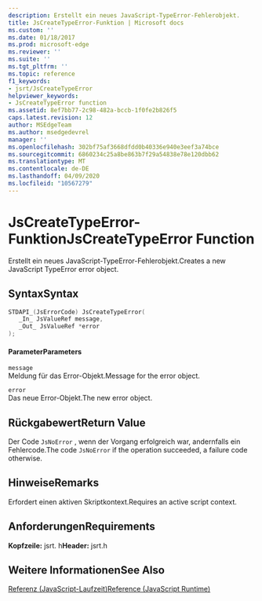 ```yaml
---
description: Erstellt ein neues JavaScript-TypeError-Fehlerobjekt.
title: JsCreateTypeError-Funktion | Microsoft docs
ms.custom: ''
ms.date: 01/18/2017
ms.prod: microsoft-edge
ms.reviewer: ''
ms.suite: ''
ms.tgt_pltfrm: ''
ms.topic: reference
f1_keywords:
- jsrt/JsCreateTypeError
helpviewer_keywords:
- JsCreateTypeError function
ms.assetid: 8ef7bb77-2c98-482a-bccb-1f0fe2b826f5
caps.latest.revision: 12
author: MSEdgeTeam
ms.author: msedgedevrel
manager: ''
ms.openlocfilehash: 302bf75af3668dfdd0b40336e940e3eef3a74bce
ms.sourcegitcommit: 6860234c25a8be863b7f29a54838e78e120dbb62
ms.translationtype: MT
ms.contentlocale: de-DE
ms.lasthandoff: 04/09/2020
ms.locfileid: "10567279"
---
```

# <span data-ttu-id="999ce-103">JsCreateTypeError-Funktion</span><span class="sxs-lookup"><span data-stu-id="999ce-103">JsCreateTypeError Function</span></span>
<span data-ttu-id="999ce-104">Erstellt ein neues JavaScript-TypeError-Fehlerobjekt.</span><span class="sxs-lookup"><span data-stu-id="999ce-104">Creates a new JavaScript TypeError error object.</span></span>  
  
## <span data-ttu-id="999ce-105">Syntax</span><span class="sxs-lookup"><span data-stu-id="999ce-105">Syntax</span></span>  
  
```cpp  
STDAPI_(JsErrorCode) JsCreateTypeError(  
   _In_ JsValueRef message,  
   _Out_ JsValueRef *error  
);  
```  
  
#### <span data-ttu-id="999ce-106">Parameter</span><span class="sxs-lookup"><span data-stu-id="999ce-106">Parameters</span></span>  
 `message`  
 <span data-ttu-id="999ce-107">Meldung für das Error-Objekt.</span><span class="sxs-lookup"><span data-stu-id="999ce-107">Message for the error object.</span></span>  
  
 `error`  
 <span data-ttu-id="999ce-108">Das neue Error-Objekt.</span><span class="sxs-lookup"><span data-stu-id="999ce-108">The new error object.</span></span>  
  
## <span data-ttu-id="999ce-109">Rückgabewert</span><span class="sxs-lookup"><span data-stu-id="999ce-109">Return Value</span></span>  
 <span data-ttu-id="999ce-110">Der Code `JsNoError` , wenn der Vorgang erfolgreich war, andernfalls ein Fehlercode.</span><span class="sxs-lookup"><span data-stu-id="999ce-110">The code `JsNoError` if the operation succeeded, a failure code otherwise.</span></span>  
  
## <span data-ttu-id="999ce-111">Hinweise</span><span class="sxs-lookup"><span data-stu-id="999ce-111">Remarks</span></span>  
 <span data-ttu-id="999ce-112">Erfordert einen aktiven Skriptkontext.</span><span class="sxs-lookup"><span data-stu-id="999ce-112">Requires an active script context.</span></span>  
  
## <span data-ttu-id="999ce-113">Anforderungen</span><span class="sxs-lookup"><span data-stu-id="999ce-113">Requirements</span></span>  
 <span data-ttu-id="999ce-114">**Kopfzeile:** jsrt. h</span><span class="sxs-lookup"><span data-stu-id="999ce-114">**Header:** jsrt.h</span></span>  
  
## <span data-ttu-id="999ce-115">Weitere Informationen</span><span class="sxs-lookup"><span data-stu-id="999ce-115">See Also</span></span>  
 [<span data-ttu-id="999ce-116">Referenz (JavaScript-Laufzeit)</span><span class="sxs-lookup"><span data-stu-id="999ce-116">Reference (JavaScript Runtime)</span></span>](../chakra-hosting/reference-javascript-runtime.md)
